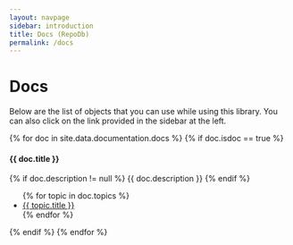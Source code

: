 ```yaml
---
layout: navpage
sidebar: introduction
title: Docs (RepoDb)
permalink: /docs
---
```


# Docs

Below are the list of objects that you can use while using this library. You can also click on the link provided in the sidebar at the left.

{% for doc in site.data.documentation.docs %}
{% if doc.isdoc == true %}

#### {{ doc.title }}

{% if doc.description != null %}
{{ doc.description }}
{% endif %}

<ul>
    {% for topic in doc.topics %}
    <li><a href="{{ topic.url }}">{{ topic.title }}</a></li>
    {% endfor %}
</ul>

{% endif %}
{% endfor %}
